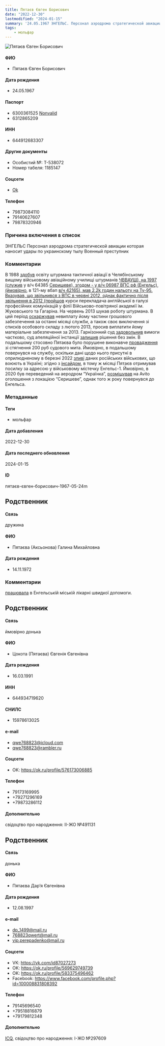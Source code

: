 ```yaml
---
title: Пятаєв Євген Борисович
date: "2022-12-30"
lastmodified: "2024-01-15"
summary: '24.05.1967 ЭНГЕЛЬС. Персонал аэродрома стратегической авиации которая наносит удары по украинскому тылу. Военный преступник.'
tags: 
    - мольфар
---
```

<!--# pp1-->
<!--## Фигурант-->
<!--### Личные данные-->
<!--#### Фото-->
![Пятаєв Євген Борисович ](https://molfar.com/images/optimized/1696844036_2094908018.png)
#### ФИО
- Пятаєв Євген Борисович
#### Дата рождения
- 24.05.1967
#### Паспорт
- 6300361525 [Nonvalid](https://drive.google.com/uc?id=1hrqdt7-UT4wu1BfAOupdjcTOxYHSvrJh)
- 6312865209
#### ИНН
- 644912683307
#### Другие документы
- Особистий №: Т-538072
- Номер табеля: 1185147
#### Соцсети
- [Ok](https://ok.ru/profile/351596429099)
#### Телефон
- 79873084110
- 79140627607
- 79878320946
### Причина включения в список
ЭНГЕЛЬС
Персонал аэродрома стратегической авиации которая наносит удары по украинскому тылу
Военный преступник
### Комментарии
В 1988 [здобув](https://engels.careerist.ru/resume/pyataev-evgeniy-borisovich-707686.html) освіту штурмана тактичної авіації в Челябінському вищому військовому авіаційному училищі штурманів [ЧВВАУШ), на 1997 (служив](https://drive.google.com/uc?id=1TbOI5_H9zOmh7pNYeQAWMcBm9eGxoz_0) у в/ч 64385 [Серишеве), згодом - у в/ч 06987 ВПС рф (Енгельс), (ймовірно](https://drive.google.com/uc?id=1Iy2tM0JpN1KxyGvpgZ7WOAyS08tfwElf), в 121-му вбап [в/ч 42165), мав 2.2k годин нальоту на Ту-95. Вказував, що звільнився з ВПС в червні 2012, однак фактично після звільнення в 2012 (пройшов](https://sudact.ru/regular/doc/r1RJ0nrJXQ1Q/?regular-txt=%D0%9F%D1%8F%D1%82%D0%B0%D0%B5%D0%B2+%D0%95.%D0%91.®ular-case_doc=®ular-lawchunkinfo=®ular-date_from=®ular-date_to=®ular-workflow_stage=®ular-area=®ular-court=®ular-judge=&_=1688548071089&snippet_pos=72#snippet) курси перекладача англійської в галузі професійних комунікацій у філії Військово-повітряної академії ім. Жуковського та Гагаріна. На червень 2013 шукав роботу штурмана. В цей період [оскаржував](https://sudact.ru/regular/doc/r1RJ0nrJXQ1Q/?regular-txt=%D0%9F%D1%8F%D1%82%D0%B0%D0%B5%D0%B2+%D0%95.%D0%91.®ular-case_doc=®ular-lawchunkinfo=®ular-date_from=®ular-date_to=®ular-workflow_stage=®ular-area=®ular-court=®ular-judge=&_=1688548071089&snippet_pos=72#snippet) невиплату йому частини грошового забезпечення за останні місяці служби, а також своє виключення зі списків особового складу з лютого 2013, просив виплатити йому матеріальне забезпечення за 2013. Гарнізонний суд [задовольнив](https://sudact.ru/regular/doc/Uv6qjfL8VBYx/?regular-txt=%D0%9F%D1%8F%D1%82%D0%B0%D0%B5%D0%B2+%D0%95.%D0%91.®ular-case_doc=®ular-lawchunkinfo=®ular-date_from=®ular-date_to=®ular-workflow_stage=®ular-area=®ular-court=®ular-judge=&_=1688548071089&snippet_pos=186#snippet) вимоги частково, суд апеляційної інстанції [залишив](https://sudact.ru/regular/doc/r1RJ0nrJXQ1Q/?regular-txt=%D0%9F%D1%8F%D1%82%D0%B0%D0%B5%D0%B2+%D0%95.%D0%91.®ular-case_doc=®ular-lawchunkinfo=®ular-date_from=®ular-date_to=®ular-workflow_stage=®ular-area=®ular-court=®ular-judge=&_=1688548071089&snippet_pos=72#snippet) рішення без змін. В подальшому стосовно Пятаєва було порушене виконавче [провадження](https://drive.google.com/uc?id=1nF0uX_IUcnDLMHeF95xN-5GMm4ZBvK8Z) зі стягнення 200 руб судового мита. Ймовірно, в подальшому повернувся на службу, оскільки дані щодо нього присутні в оприлюдненому в березні 2022 [зливі](https://www.pravda.com.ua/news/2022/03/1/7327081/) даних російських військових, що воюють в Україні; згідно з [інсайдом](https://drive.google.com/uc?id=1w9NViUxfRx_-2AkTaUlN-POJp9OpxWIh), в тому ж місяці Пятаєв отримував посилку за адресою у військовому містечку Енгельс-1. Ймовірно, в 2020 був переведений на аеродром “Українка”, [розміщував](https://drive.google.com/uc?id=18T8kzqKZ11cqInI7U4RK_bDDRMW17r03) на Avito оголошення з локацією “Серишеве”, однак того ж року повернувся до Енгельса.
### Метаданные
#### Теги
- мольфар
#### Дата добавления
2022-12-30
#### Дата последнего обновления
2024-01-15
#### ID
пятаєв-євген-борисович-1967-05-24m
## Родственник
<!--### Личные данные-->
#### Связь
дружина
#### ФИО
- Пятаєва (Аксьонова) Галина Михайловна
#### Дата рождения
- 14.11.1972
### Комментарии
[працювала](https://drive.google.com/uc?id=1waXkZ8DlKjfogoFq_j5_vcFwIOIIKOGh) в Енгельській міській лікарні швидкої допомоги.
## Родственник
<!--### Личные данные-->
#### Связь
ймовірно донька
#### ФИО
- Цокота (Пятаєва) Євгенія Євгенівна
#### Дата рождения
- 16.03.1991
#### ИНН
- 644934719620
#### СНИЛС
- 15978613025
#### e-mail
- qwe768823@icloud.com
- qwe768823@rambler.ru
#### Соцсети
- OK: <https://ok.ru/profile/576173006885>
#### Телефон
- 79173169995
- +79271296169
- +79873286112
#### Дополнительно
свідоцтво про народження: II-ЖО №491131
## Родственник
<!--### Личные данные-->
#### Связь
донька
#### ФИО
- Пятаєва Дар’я Євгенівна
#### Дата рождения
- 12.08.1997
#### e-mail
- dp_1499@mail.ru
- 768823qwert@mail.ru
- vip.perepadenko@mail.ru
#### Соцсети
- VK: <https://vk.com/id87027273>
- OK: <https://ok.ru/profile/569629749739>
- OK: <https://ok.ru/profile/583375496462>
- Facebook: <https://www.facebook.com/profile.php?id=100008831808392>
#### Телефон
- 79145696540
- +79518816879
- +79179812348
#### Дополнительно
[ICQ](https://icq.im/760065784), 
свідоцтво про народження: I-ЖО №297609
<!--## END;-->
